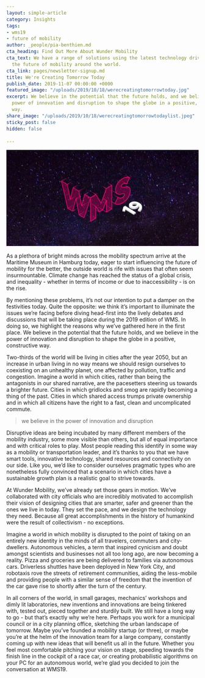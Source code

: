```yaml
---
layout: simple-article
category: Insights
tags:
- wms19
- future of mobility
author: _people/pia-benthien.md
cta_heading: Find Out More About Wunder Mobility
cta_text: We have a range of solutions using the latest technology driving forward
  the future of mobility around the world.
cta_link: pages/newsletter-signup.md
title: We're Creating Tomorrow Today
publish_date: 2019-11-07 00:00:00 +0000
featured_image: "/uploads/2019/10/18/werecreatingtomorrowtoday.jpg"
excerpt: We believe in the potential that the future holds, and we believe in the
  power of innovation and disruption to shape the globe in a positive, constructive
  way.
share_image: "/uploads/2019/10/18/werecreatingtomorrowtodaylist.jpeg"
sticky_post: false
hidden: false

---
```

![](/uploads/2019/10/18/werecreatingtomorrowtodaybody.jpg)

As a plethora of bright minds across the mobility spectrum arrive at the Maritime Museum in Hamburg today, eager to start influencing the future of mobility for the better, the outside world is rife with issues that often seem insurmountable. Climate change has reached the status of a global crisis, and inequality - whether in terms of income or due to inaccessibility - is on the rise.

By mentioning these problems, it’s not our intention to put a damper on the festivities today. Quite the opposite: we think it’s important to illuminate the issues we’re facing before diving head-first into the lively debates and discussions that will be taking place during the 2019 edition of WMS. In doing so, we highlight the reasons why we’ve gathered here in the first place. We believe in the potential that the future holds, and we believe in the power of innovation and disruption to shape the globe in a positive, constructive way.

Two-thirds of the world will be living in cities after the year 2050, but an increase in urban living in no way means we should resign ourselves to coexisting on an unhealthy planet, one affected by pollution, traffic and congestion. Imagine a world in which cities, rather than being the antagonists in our shared narrative, are the pacesetters steering us towards a brighter future. Cities in which gridlocks and smog are rapidly becoming a thing of the past. Cities in which shared access trumps private ownership and in which all citizens have the right to a fast, clean and uncomplicated commute.

> we believe in the power of innovation and disruption

Disruptive ideas are being incubated by many different members of the mobility industry, some more visible than others, but all of equal importance and with critical roles to play. Most people reading this identify in some way as a mobility or transportation leader, and it’s thanks to you that we have smart tools, innovative technology, shared resources and connectivity on our side. Like you, we’d like to consider ourselves pragmatic types who are nonetheless fully convinced that a scenario in which cities have a sustainable growth plan is a realistic goal to strive towards.

At Wunder Mobility, we’ve already set those gears in motion. We’ve collaborated with city officials who are incredibly motivated to accomplish their vision of designing cities that are smarter, safer and greener than the ones we live in today. They set the pace, and we design the technology they need. Because all great accomplishments in the history of humankind were the result of collectivism - no exceptions.

Imagine a world in which mobility is disrupted to the point of taking on an entirely new identity in the minds of all travelers, commuters and city-dwellers. Autonomous vehicles, a term that inspired cynicism and doubt amongst scientists and businesses not all too long ago, are now becoming a reality. Pizza and groceries are being delivered to families via autonomous cars. Driverless shuttles have been deployed in New York City, and robotaxis rove the streets of retirement communities, aiding the less-mobile and providing people with a similar sense of freedom that the invention of the car gave rise to shortly after the turn of the century.

In all corners of the world, in small garages, mechanics’ workshops and dimly lit laboratories, new inventions and innovations are being tinkered with, tested out, pieced together and sturdily built. We still have a long way to go - but that’s exactly why we’re here. Perhaps you work for a municipal council or in a city planning office, sketching the urban landscape of tomorrow. Maybe you’ve founded a mobility startup (or three), or maybe you’re at the helm of the innovation team for a large company, constantly coming up with new ideas that will benefit us all in the future. Whether you feel most comfortable pitching your vision on stage, speeding towards the finish line in the cockpit of a race car, or creating probabilistic algorithms on your PC for an autonomous world, we’re glad you decided to join the conversation at WMS19.
